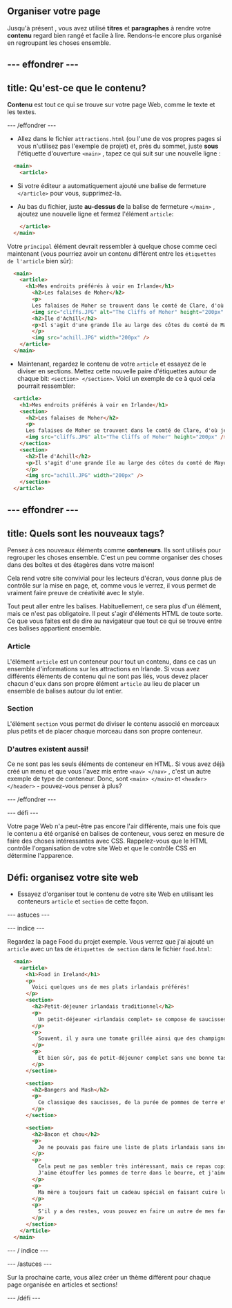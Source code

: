 ## Organiser votre page

Jusqu'à présent , vous avez utilisé **titres** et **paragraphes** à rendre votre **contenu** regard bien rangé et facile à lire. Rendons-le encore plus organisé en regroupant les choses ensemble.

## \--- effondrer \---

## title: Qu'est-ce que le contenu?

**Contenu** est tout ce qui se trouve sur votre page Web, comme le texte et les textes.

\--- /effondrer \---

+ Allez dans le fichier `attractions.html` (ou l'une de vos propres pages si vous n'utilisez pas l'exemple de projet) et, près du sommet, juste **sous** l'étiquette d'ouverture `<main>` , tapez ce qui suit sur une nouvelle ligne : 

```html
  <main>
    <article>
```

+ Si votre éditeur a automatiquement ajouté une balise de fermeture `</article>` pour vous, supprimez-la.

+ Au bas du fichier, juste **au-dessus de** la balise de fermeture `</main>` , ajoutez une nouvelle ligne et fermez l'élément `article`:

```html
    </article>
  </main>
```

Votre `principal` élément devrait ressembler à quelque chose comme ceci maintenant (vous pourriez avoir un contenu différent entre les `étiquettes de l'article` bien sûr):

```html
  <main>
    <article>
      <h1>Mes endroits préférés à voir en Irlande</h1>
        <h2>Les falaises de Moher</h2>
        <p>
        Les falaises de Moher se trouvent dans le comté de Clare, d'où je viens. Regardez comme ils sont cool!</p>
        <img src="cliffs.JPG" alt="The Cliffs of Moher" height="200px" />
        <h2>Île d'Achill</h2>
        <p>Il s'agit d'une grande île au large des côtes du comté de Mayo. Il a un paysage sauvage et magnifique de montagnes, de tourbières et de falaises.
        </p>
        <img src="achill.JPG" width="200px" />
    </article>
  </main>
```

+ Maintenant, regardez le contenu de votre `article` et essayez de le diviser en sections. Mettez cette nouvelle paire d'étiquettes autour de chaque bit: `<section> </section>`. Voici un exemple de ce à quoi cela pourrait ressembler:

```html
  <article>
    <h1>Mes endroits préférés à voir en Irlande</h1>
    <section>
      <h2>Les falaises de Moher</h2>
      <p>
      Les falaises de Moher se trouvent dans le comté de Clare, d'où je viens. Regardez comme ils sont cool!</p>
      <img src="cliffs.JPG" alt="The Cliffs of Moher" height="200px" />
    </section>
    <section>
      <h2>Île d'Achill</h2>
      <p>Il s'agit d'une grande île au large des côtes du comté de Mayo. Il a un paysage sauvage et magnifique de montagnes, de tourbières et de falaises.
      </p>
      <img src="achill.JPG" width="200px" />
    </section>
  </article>
```

## \--- effondrer \---

## title: Quels sont les nouveaux tags?

Pensez à ces nouveaux éléments comme **conteneurs**. Ils sont utilisés pour regrouper les choses ensemble. C'est un peu comme organiser des choses dans des boîtes et des étagères dans votre maison!

Cela rend votre site convivial pour les lecteurs d'écran, vous donne plus de contrôle sur la mise en page, et, comme vous le verrez, il vous permet de vraiment faire preuve de créativité avec le style.

Tout peut aller entre les balises. Habituellement, ce sera plus d'un élément, mais ce n'est pas obligatoire. Il peut s'agir d'éléments HTML de toute sorte. Ce que vous faites est de dire au navigateur que tout ce qui se trouve entre ces balises appartient ensemble.

### Article

L'élément `article` est un conteneur pour tout un contenu, dans ce cas un ensemble d'informations sur les attractions en Irlande. Si vous avez différents éléments de contenu qui ne sont pas liés, vous devez placer chacun d'eux dans son propre élément `article` au lieu de placer un ensemble de balises autour du lot entier.

### Section

L'élément `section` vous permet de diviser le contenu associé en morceaux plus petits et de placer chaque morceau dans son propre conteneur.

### D'autres existent aussi!

Ce ne sont pas les seuls éléments de conteneur en HTML. Si vous avez déjà créé un menu et que vous l'avez mis entre `<nav> </nav>` , c'est un autre exemple de type de conteneur. Donc, sont `<main> </main>` et `<header> </header>` - pouvez-vous penser à plus?

\--- /effondrer \---

\--- défi \---

Votre page Web n'a peut-être pas encore l'air différente, mais une fois que le contenu a été organisé en balises de conteneur, vous serez en mesure de faire des choses intéressantes avec CSS. Rappelez-vous que le HTML contrôle l'organisation de votre site Web et que le contrôle CSS en détermine l'apparence.

## Défi: organisez votre site web

+ Essayez d'organiser tout le contenu de votre site Web en utilisant les conteneurs `article` et `section` de cette façon. 

\--- astuces \---

\--- indice \---

Regardez la page Food du projet exemple. Vous verrez que j'ai ajouté un `article` avec un tas de `étiquettes de section` dans le fichier `food.html`:

```html
  <main>
    <article>
      <h1>Food in Ireland</h1>
      <p>
        Voici quelques uns de mes plats irlandais préférés!
      </p>  
      <section>
        <h2>Petit-déjeuner irlandais traditionnel</h2>
        <p>
          Un petit-déjeuner «irlandais complet» se compose de saucisses, de rashers (bacon), d'œufs, de boudin noir, de boudin blanc et de pain grillé.
        </p>
        <p>
          Souvent, il y aura une tomate grillée ainsi que des champignons et des fèves au lard.
        </p>
        <p>
          Et bien sûr, pas de petit-déjeuner complet sans une bonne tasse de thé!
        </p>
      </section>

      <section>
        <h2>Bangers and Mash</h2>
        <p>
          Ce classique des saucisses, de la purée de pommes de terre et de la sauce n'est pas unique en Irlande, mais ce qui le rend spécial, ce sont les saucisses irlandaises. La plupart des pays ont leur propre façon de faire des saucisses, et c'est une chose qui me manque à la maison si je pars en voyage!
        </p>
      </section>

      <section>
        <h2>Bacon et chou</h2>
        <p>
          Je ne pouvais pas faire une liste de plats irlandais sans inclure ce plat très traditionnel!
        </p>
        <p>
          Cela peut ne pas sembler très intéressant, mais ce repas copieux de jambon bouilli, de pommes de terre et de chou vert est savoureux et copieux.
          J'aime étouffer les pommes de terre dans le beurre, et j'aime aussi un peu de moutarde avec le bacon.
        </p>
        <p>
          Ma mère a toujours fait un cadeau spécial en faisant cuire le chou dans l'eau dans laquelle le jambon était bouilli.
        </p>
        <p>
          S'il y a des restes, vous pouvez en faire un autre de mes favoris: <strong>chou frit</strong>!
        </p>
      </section>
    </article>     
  </main>
```

\--- / indice \---

\--- /astuces \---

Sur la prochaine carte, vous allez créer un thème différent pour chaque page organisée en articles et sections!

\--- /défi \---